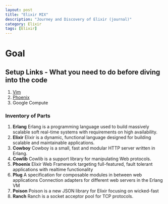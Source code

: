 ```yaml
---
layout: post
title: "Elixir MIX"
description: "Journey and Discovery of Elixir (journal)"
category: Elixir 
tags: [Elixir]
---
```

# Goal

## Setup Links - What you need to do before diving into the code
1. [Vim](http://rustamserg.com/?p=171)
2. [Phoenix](http://www.phoenixframework.org/)
3. Google Compute 

### Inventory of Parts
1. **Erlang** Erlang is a programming language used to build massively scalable soft real-time systems with requirements on high availability. 
2. **Elixir** Elixir is a dynamic, functional language designed for building scalable and maintainable applications.
3. **Cowboy** Cowboy is a small, fast and modular HTTP server written in Erlang.
4. **Cowlib** Cowlib is a support library for manipulating Web protocols.
5. **Phoenix** Elixir Web Framework targeting full-featured, fault tolerant applications with realtime functionality
6. **Plug** A specification for composable modules in between web applications Connection adapters for different web servers in the Erlang VM 
7. **Poison** Poison is a new JSON library for Elixir focusing on wicked-fast
8. **Ranch** Ranch is a socket acceptor pool for TCP protocols.
